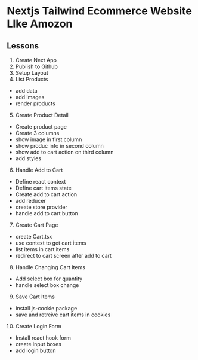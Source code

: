 # Nextjs Tailwind Ecommerce Website LIke Amozon

## Lessons

1. Create Next App
2. Publish to Github
3. Setup Layout
4. List Products

- add data
- add images
- render products

5. Create Product Detail

- Create product page
- Create 3 columns
- show image in first column
- show produc info in second column
- show add to cart action on third column
- add styles

6. Handle Add to Cart

- Define react context
- Define cart items state
- Create add to cart action
- add reducer
- create store provider
- handle add to cart button

7. Create Cart Page

- create Cart.tsx
- use context to get cart items
- list items in cart items
- redirect to cart screen after add to cart

8. Handle Changing Cart Items

- Add select box for quantity
- handle select box change

9. Save Cart Items

- install js-cookie package
- save and retreive cart items in cookies

10. Create Login Form

- Install react hook form
- create input boxes
- add login button
